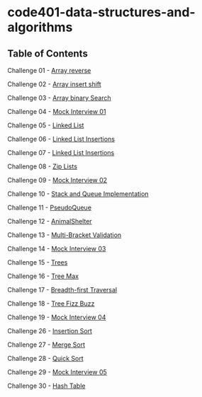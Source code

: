 # code401-data-structures-and-algorithms

## Table of Contents

Challenge 01 - [Array reverse](challenge-01/README.md)

Challenge 02 - [Array insert shift](challenge-02/README.md)

Challenge 03 - [Array binary Search](challenge-03/README.md)

Challenge 04 - [Mock Interview 01](challenge-04/README.md)

Challenge 05 - [Linked List](challenge-05/README.md)

Challenge 06 - [Linked List Insertions](challenge-06/README.md)

Challenge 07 - [Linked List Insertions](challenge-07/README.md)

Challenge 08 - [Zip Lists](challenge-08/README.md)

Challenge 09 - [Mock Interview 02](challenge-09/README.md)

Challenge 10 - [Stack and Queue Implementation](challenge-10/README.md)

Challenge 11 - [PseudoQueue](challenge-11/README.md)

Challenge 12 - [AnimalShelter](challenge-12/README.md)

Challenge 13 - [Multi-Bracket Validation](challenge-13/README.md)

Challenge 14 - [Mock Interview 03](challenge-14/README.md)

Challenge 15 - [Trees](challenge-15/README.md)

Challenge 16 - [Tree Max](challenge-16/README.md)

Challenge 17 - [Breadth-first Traversal](challenge-17/README.md)

Challenge 18 - [Tree Fizz Buzz](challenge-18/README.md)

Challenge 19 - [Mock Interview 04](challenge-19/README.md)

Challenge 26 - [Insertion Sort](Challenge-26/README.md)

Challenge 27 - [Merge Sort](Challenge-27/README.md)

Challenge 28 - [Quick Sort](Challenge-28/README.md)

Challenge 29 - [Mock Interview 05](Challenge-29/README.md)

Challenge 30 - [Hash Table](Challenge-30/README.md)
